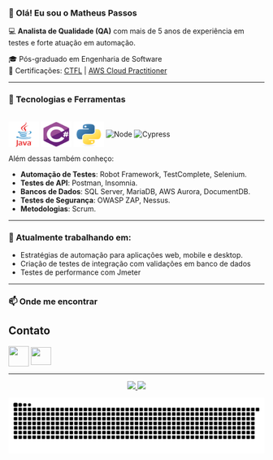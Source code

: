 ### 👋 Olá! Eu sou o Matheus Passos

💻 **Analista de Qualidade (QA)** com mais de 5 anos de experiência em testes e forte atuação em automação.

🎓 Pós-graduado em Engenharia de Software  
📜 Certificações: [CTFL](https://bcr.bstqb.org.br/cert?field_certificado_numero_value=+&field_certificado_nome_value=Matheus+Passos) | [AWS Cloud Practitioner](https://www.credly.com/badges/5987aaaf-44fd-4cc3-8969-4cc3cadc8818/linked_in_profile)

---

### 🔧 Tecnologias e Ferramentas
 <div style="display: inline_block"><br>
    <img align="center" alt="Java" height="50" width="60" src="https://raw.githubusercontent.com/devicons/devicon/master/icons/java/java-original-wordmark.svg">
    <img align="center" alt="Csharp" height="50" width="60" src="https://raw.githubusercontent.com/devicons/devicon/master/icons/csharp/csharp-original.svg">
    <img align="center" alt="Python" height="50" width="60" src="https://raw.githubusercontent.com/devicons/devicon/master/icons/python/python-original.svg">
    <img align="center" alt="Node" height="50" width="60" src="https://cdn.jsdelivr.net/gh/devicons/devicon/icons/nodejs/nodejs-original.svg">
    <img align="center" alt="Cypress" height="50" width="60" src="https://cdn.jsdelivr.net/gh/devicons/devicon@latest/icons/cypressio/cypressio-original.svg"  />      
</div>

Além dessas também conheço:
- **Automação de Testes**: Robot Framework, TestComplete, Selenium.  
- **Testes de API**: Postman, Insomnia.  
- **Bancos de Dados**: SQL Server, MariaDB, AWS Aurora, DocumentDB.  
- **Testes de Segurança**: OWASP ZAP, Nessus.  
- **Metodologias**: Scrum.
---

### 🚀 Atualmente trabalhando em:

- Estratégias de automação para aplicações web, mobile e desktop.
- Criação de testes de integração com validações em banco de dados  
- Testes de performance com Jmeter

---

### 📫 Onde me encontrar

## Contato
<div style="display: inline_block">
  <a href ="https://wa.me/5511984946126" target="_blank"><img align="center" height="40" width="40" src="https://cdn-icons-png.flaticon.com/128/2111/2111728.png"></a>
  <a href="https://www.linkedin.com/in/matheus-passos-21083b120/" target="_blank"><img align="center" height="35" width="40" src="https://cdn-icons-png.flaticon.com/512/3536/3536505.png"></a> 
</div>

---

<!--- Dashboard --->
<div align="center">
  <a href="https://github.com/passosmatheus">
  <img height="180em" src="https://github-readme-stats.vercel.app/api?username=passosmatheus&show_icons=true&theme=gotham&include_all_commits=true&count_private=true"/>
  <img height="180em" src="https://github-readme-stats.vercel.app/api/top-langs/?username=passosmatheus&layout=compact&langs_count=7&theme=gotham"/>
</div>

<!--- Cobrinha --->
![Snake animation](https://github.com/passosmatheus/passosmatheus/blob/output/github-contribution-grid-snake.svg)

  

